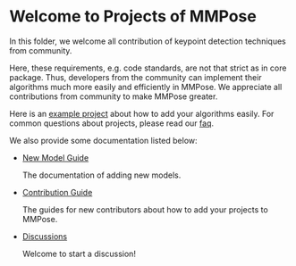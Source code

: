# Welcome to Projects of MMPose

In this folder, we welcome all contribution of keypoint detection techniques from community.

Here, these requirements, e.g. code standards, are not that strict as in core package. Thus, developers from the community can implement their algorithms much more easily and efficiently in MMPose. We appreciate all contributions from community to make MMPose greater.

Here is an [example project](./example_project) about how to add your algorithms easily. For common questions about projects, please read our [faq](faq.md).

We also provide some documentation listed below:

- [New Model Guide](https://mmpose.readthedocs.io/en/1.x/migration.html#step3-model)

  The documentation of adding new models.

- [Contribution Guide](https://mmpose.readthedocs.io/en/1.x/notes/contribution_guide.html)

  The guides for new contributors about how to add your projects to MMPose.

- [Discussions](https://github.com/open-mmlab/mmpose/discussions)

  Welcome to start a discussion!
